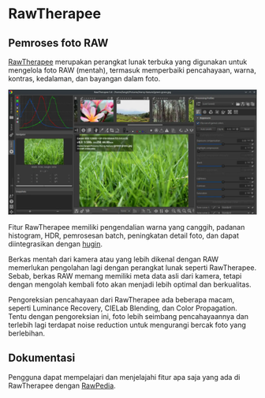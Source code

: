 # RawTherapee

## Pemroses foto RAW

[RawTherapee](https://rawtherapee.com/) merupakan perangkat lunak terbuka yang digunakan untuk mengelola foto RAW (mentah), termasuk memperbaiki pencahayaan, warna, kontras, kedalaman, dan bayangan dalam foto.

![RawTherapee LangitKetujuh OS](../../media/image/rawtherapee-langitketujuh-id-1.webp)

Fitur RawTherapee memiliki pengendalian warna yang canggih, padanan histogram, HDR, pemrosesan batch, peningkatan detail foto, dan dapat diintegrasikan dengan [hugin](../grafis/hugin.md).

Berkas mentah dari kamera atau yang lebih dikenal dengan RAW memerlukan pengolahan lagi dengan perangkat lunak seperti RawTherapee. Sebab, berkas RAW memang memiliki meta data asli dari kamera, tetapi dengan mengolah kembali foto akan menjadi lebih optimal dan berkualitas.

Pengoreksian pencahayaan dari RawTherapee ada beberapa macam, seperti Luminance Recovery, CIELab Blending, dan Color Propagation. Tentu dengan pengoreksian ini, foto lebih seimbang pencahayaannya dan terlebih lagi terdapat noise reduction untuk mengurangi bercak foto yang berlebihan.

## Dokumentasi

Pengguna dapat mempelajari dan menjelajahi fitur apa saja yang ada di RawTherapee dengan [RawPedia](https://rawpedia.rawtherapee.com/).
